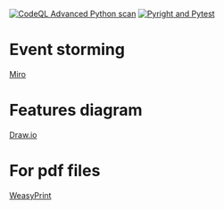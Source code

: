 [![CodeQL Advanced Python scan](https://github.com/AKHQProduction/delivery_service/actions/workflows/codeql.yml/badge.svg)](https://github.com/AKHQProduction/delivery_service/actions/workflows/codeql.yml)
[![Pyright and Pytest](https://github.com/AKHQProduction/delivery_service/actions/workflows/pytest.yml/badge.svg)](https://github.com/AKHQProduction/delivery_service/actions/workflows/pytest.yml)


# Event storming

[Miro](https://miro.com/welcomeonboard/RzdNZ0hFWFJGUDZpalMzblhLdXN3Z0xlazF5aTdXek9sb3c1dldvdldPQVNGaHc3VTcrWWMxOXQyUHkyczFqdzdCS3NTRlVXekpsbktVSnBGTHMxVHZQWjZDZHBLazEwKzRIYUJGeFM2ang3bHpEOU5sR2hZaDNxZ3ZIZnNZUkRyVmtkMG5hNDA3dVlncnBvRVB2ZXBnPT0hdjE=?share_link_id=665021019722)

# Features diagram

[Draw.io](https://drive.google.com/file/d/10OO5vSXz2iYXXDC6CVfOLdCnTHSLWYUr/view?usp=sharing)

# For pdf files
[WeasyPrint](https://doc.courtbouillon.org/weasyprint/stable/first_steps.html#installation)